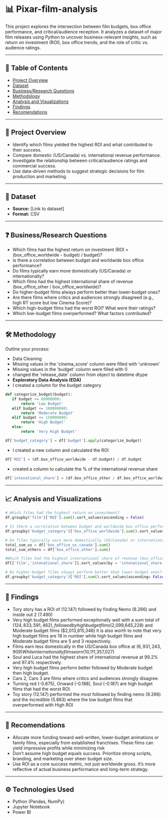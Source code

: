 
# 📊 Pixar-film-analysis

This project explores the intersection between film budgets, box office performance, and critical/audience reception. It analyzes a dataset of major film releases using Python to uncover business-relevant insights, such as return on investment (ROI), box office trends, and the role of critic vs. audience ratings.

---

## 📌 Table of Contents

- [Project Overview](#project-overview)
- [Dataset](#dataset)
- [Business/Research Questions](#businessresearch-questions)
- [Methodology](#methodology)
- [Analysis and Visualizations](#analysis-and-visualizations)
- [Findings](#findings)
- [Recomendations](#recomendations)

---

## 🧠 Project Overview
- Identify which films yielded the highest ROI and what contributed to their success.
- Compare domestic (US/Canada) vs. international revenue performance.
- Investigate the relationship between critical/audience ratings and commercial success.
- Use data-driven methods to suggest strategic decisions for film production and marketing.

---

## 📂 Dataset

- **Source:** [Link to dataset]
- **Format:** CSV
---

## ❓ Business/Research Questions
-	Which films had the highest return on investment (ROI = (box_office_worldwide - budget) / budget)?
-	Is there a correlation between budget and worldwide box office performance?
-	Do films typically earn more domestically (US/Canada) or internationally?
-	Which films had the highest international share of revenue (box_office_other / box_office_worldwide)?
-	Do higher-budget films always perform better than lower-budget ones?
-	Are there films where critics and audiences strongly disagreed (e.g., high RT score but low Cinema Score)?
-	Which high-budget films had the worst ROI? What were their ratings?
-	Which low-budget films overperformed? What factors contributed?
---

## 🛠 Methodology

Outline your process:
- Data Cleaning
- Missing values in the 'cinema_score' column were filled with 'unknown'
- Missing values in the 'budget' column were filled with 0
- changed the 'release_date' column from object to datetime dtype
- **Exploratory Data Analysis (EDA)**
- I created a column for the budget category
 ``` python
def categorize_budget(budget):
    if budget <= 60000000:
        return 'Low Budget'
    elif budget <= 100000000:
        return 'Moderate Budget'
    elif budget <= 150000000:
        return 'High Budget'
    else:
        return 'Very High Budget'
```
``` python
df['budget_category'] = df['budget'].apply(categorize_budget)
```
- I created a new column and calculated the ROI

``` python
df['ROI'] = (df.box_office_worldwide - df.budget) / df.budget
```
- created a column to calculate the % of the international revenue share
``` python
df['intenational_share'] = (df.box_office_other / df.box_office_worldwide) * 100
```
---

## 📈 Analysis and Visualizations
``` python
# Which films had the highest return on investment?
df.groupby('film')['ROI'].sum().sort_values(ascending = False)
```
``` python
# Is there a correlation between budget and worldwide box office performance?
df.groupby('budget_category')['box_office_worldwide'].sum().sort_values(ascending= False)
```
``` python
# Do films typically earn more domestically (US/Canada) or internationally?
total_sum_us = df['box_office_us_canada'].sum()
total_sum_others = df['box_office_other'].sum()

```
``` python
#Which films had the highest international share of revenue (box_office_other / box_office_worldwide)?
df[['film','intenational_share']].sort_values(by = 'intenational_share', ascending = False)
```
``` python
# Do higher-budget films always perform better than lower-budget ones?
df.groupby('budget_category')['ROI'].sum().sort_values(ascending= False)
```
---

## 📌 Findings

- Tory story has a ROI of (12.147) followed by finding Nemo (8.266) and inside out 2 (7.490)
- Very high budget films performed exceptionally well with a sum total of ($124,833,591,462), followed by high budget films ($2,099,645,228) and Moderate budget films ($2,013,815,346) it is also worth to note that very high budget films are 18 in number while high budget films and Moderate budget films are 5 and 3 respectively.
- Films earn less domestically in the US/Canada box office at ($6,931,243,909) While internationally films earn ($10,111,357,027)
- Soul and Luca had the highest share of international revenue at 99.2% and 97.4% respectively.
- Very high budget films perform better followed by Moderate budget then high budget.
- Cars 2, Cars 3 are films where critics and audiences strongly disagree.
- Turning red (-0.875), Onward (-0.188), Soul (-0.187) are high budget films that had the worst ROI.
- Toy story (12.147) performed the most followed by finding nemo (8.266) and the incredible (5.863) where the low budget films that overperformed with High ROI 


---

## 🧾 Recomendations
- Allocate more funding toward well-written, lower-budget animations or family films, especially from established franchises. These films can yield impressive profits while minimizing risk
- Don’t assume high budget equals success. Prioritize strong scripts, branding, and marketing over sheer budget size.
-  Use ROI as a core success metric, not just worldwide gross. It’s more reflective of actual business performance and long-term strategy.



---

## ⚙️ Technologies Used

- Python (Pandas, NumPy)
- Jupyter Notebook
-  Power BI 

